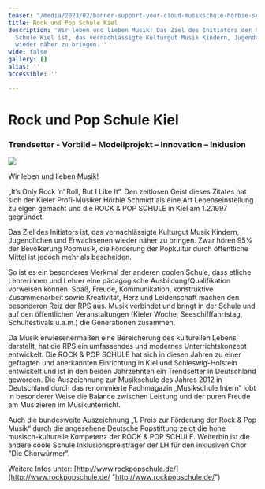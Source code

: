```yaml
---
teaser: "/media/2023/02/banner-support-your-cloud-musikschule-horbie-schmidt-1.jpg"
title: Rock und Pop Schule Kiel
description: 'Wir leben und lieben Musik! Das Ziel des Initiators der Rock und Pop
  Schule Kiel ist, das vernachlässigte Kulturgut Musik Kindern, Jugendlichen und Erwachsenen
  wieder näher zu bringen. '
wide: false
gallery: []
alias: ''
accessible: ''

---
```

# Rock und Pop Schule Kiel

### Trendsetter - Vorbild – Modellprojekt – Innovation – Inklusion

![](/media/2023/02/banner-support-your-cloud-musikschule-horbie-schmidt-1.jpg)

Wir leben und lieben Musik!

„It’s Only Rock ’n‘ Roll, But I Like It“. Den zeitlosen Geist dieses Zitates hat sich der Kieler Profi-Musiker Hörbie Schmidt als eine Art Lebenseinstellung zu eigen gemacht und die ROCK & POP SCHULE in Kiel am 1.2.1997 gegründet.

Das Ziel des Initiators ist, das vernachlässigte Kulturgut Musik Kindern, Jugendlichen und Erwachsenen wieder näher zu bringen. Zwar hören 95% der Bevölkerung Popmusik, die Förderung der Popkultur durch öffentliche Mittel ist jedoch mehr als bescheiden.

So ist es ein besonderes Merkmal der anderen coolen Schule, dass etliche Lehrerinnen und Lehrer eine pädagogische Ausbildung/Qualifikation vorweisen können. Spaß, Freude, Kommunikation, konstruktive Zusammenarbeit sowie Kreativität, Herz und Leidenschaft machen den besonderen Reiz der RPS aus. Musik verbindet und bringt in der Schule und auf den öffentlichen Veranstaltungen (Kieler Woche, Seeschifffahrtstag, Schulfestivals u.a.m.) die Generationen zusammen.

Da Musik erwiesenermaßen eine Bereicherung des kulturellen Lebens darstellt, hat die RPS ein umfassendes und modernes Unterrichtskonzept entwickelt.  Die ROCK & POP SCHULE hat sich in diesen Jahren zu einer gefragten und anerkannten Einrichtung in Kiel und Schleswig-Holstein entwickelt und ist in den beiden Jahrzehnten ein Trendsetter in Deutschland geworden. Die Auszeichnung zur Musikschule des Jahres 2012 in Deutschland durch das renommierte Fachmagazin „Musikschule Intern“ lobt in besonderer Weise die Balance zwischen Leistung und der puren Freude am Musizieren im Musikunterricht.

Auch die bundesweite Auszeichnung „1. Preis zur Förderung der Rock & Pop Musik“ durch die angesehene Deutsche Popstiftung zeigt die hohe musisch-kulturelle Kompetenz der ROCK & POP SCHULE. Weiterhin ist die andere coole Schule Inklusionspreisträger der LH für den inklusiven Chor "Die Chorwürmer".

Weitere Infos unter: [http://www.rockpopschule.de/](http://www.rockpopschule.de/ "http://www.rockpopschule.de/")